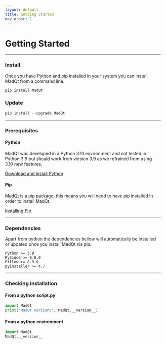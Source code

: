 ```yaml
---
layout: default
title: Getting Started
nav_order: 1
---
```


# Getting Started

***

### Install
Once you have Python and pip installed in your system you can
install MadQt from a command line.

```python
pip install MadQt
```

### Update

```python
pip install --upgrade MadQt
```

***

### Prerequisites

#### Python
MadQt was developed in a Python 3.10 environment
and not tested in Python 3.9 but should work
from version 3.9 as we refrained from using 3.10 new features.

[Download and install Python](https://www.python.org/downloads/)

#### Pip
MadQt is a pip package, this means you will need to have pip installed
in order to install MadQt.

[Installing Pip](https://pip.pypa.io/en/stable/installation/)

***

### Dependencies
Apart from python the dependencies bellow will automatically be
installed or updated once you install MadQt via pip.

```
Python >= 3.9
PySide6 >= 6.0.0
Pillow >= 8.3.0
pyinstaller >= 4.7
```

***

### Checking installation

#### From a python script.py
```python
import MadQt
print("MadQt version:", MadQt.__version__)
```

#### From a python environment
```python
import MadQt
MadQt.__version__
```
